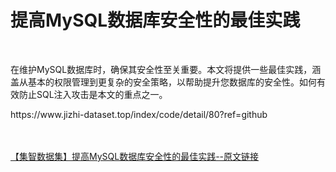<h1>提高MySQL数据库安全性的最佳实践</h1><br /><p>在维护MySQL数据库时，确保其安全性至关重要。本文将提供一些最佳实践，涵盖从基本的权限管理到更复杂的安全策略，以帮助提升您数据库的安全性。如何有效防止SQL注入攻击是本文的重点之一。</p><p>https://www.jizhi-dataset.top/index/code/detail/80?ref=github</p><br /><br /><a href="https://www.jizhi-dataset.top/index/code/detail/80?ref=github" target="_blank">【集智数据集】提高MySQL数据库安全性的最佳实践--原文链接</a>